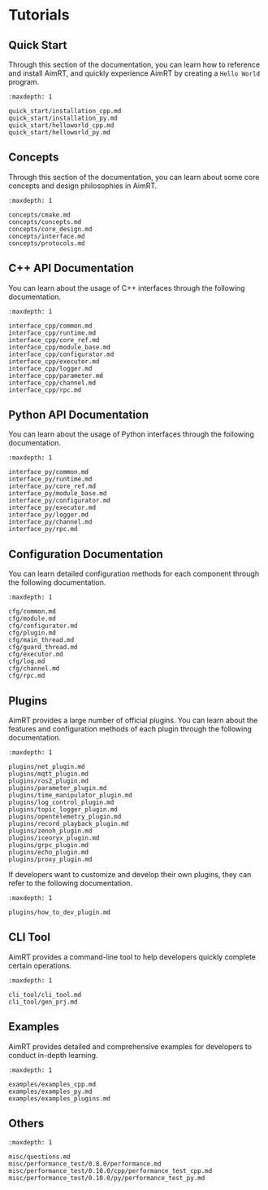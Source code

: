 # Tutorials

## Quick Start

Through this section of the documentation, you can learn how to reference and install AimRT, and quickly experience AimRT by creating a `Hello World` program.

```{toctree}
:maxdepth: 1

quick_start/installation_cpp.md
quick_start/installation_py.md
quick_start/helloworld_cpp.md
quick_start/helloworld_py.md
```

## Concepts

Through this section of the documentation, you can learn about some core concepts and design philosophies in AimRT.

```{toctree}
:maxdepth: 1

concepts/cmake.md
concepts/concepts.md
concepts/core_design.md
concepts/interface.md
concepts/protocols.md
```

## C++ API Documentation

You can learn about the usage of C++ interfaces through the following documentation.

```{toctree}
:maxdepth: 1

interface_cpp/common.md
interface_cpp/runtime.md
interface_cpp/core_ref.md
interface_cpp/module_base.md
interface_cpp/configurator.md
interface_cpp/executor.md
interface_cpp/logger.md
interface_cpp/parameter.md
interface_cpp/channel.md
interface_cpp/rpc.md
```

## Python API Documentation

You can learn about the usage of Python interfaces through the following documentation.

```{toctree}
:maxdepth: 1

interface_py/common.md
interface_py/runtime.md
interface_py/core_ref.md
interface_py/module_base.md
interface_py/configurator.md
interface_py/executor.md
interface_py/logger.md
interface_py/channel.md
interface_py/rpc.md
```

## Configuration Documentation

You can learn detailed configuration methods for each component through the following documentation.

```{toctree}
:maxdepth: 1

cfg/common.md
cfg/module.md
cfg/configurator.md
cfg/plugin.md
cfg/main_thread.md
cfg/guard_thread.md
cfg/executor.md
cfg/log.md
cfg/channel.md
cfg/rpc.md
```

## Plugins

AimRT provides a large number of official plugins. You can learn about the features and configuration methods of each plugin through the following documentation.

```{toctree}
:maxdepth: 1

plugins/net_plugin.md
plugins/mqtt_plugin.md
plugins/ros2_plugin.md
plugins/parameter_plugin.md
plugins/time_manipulator_plugin.md
plugins/log_control_plugin.md
plugins/topic_logger_plugin.md
plugins/opentelemetry_plugin.md
plugins/record_playback_plugin.md
plugins/zenoh_plugin.md
plugins/iceoryx_plugin.md
plugins/grpc_plugin.md
plugins/echo_plugin.md
plugins/proxy_plugin.md
```

If developers want to customize and develop their own plugins, they can refer to the following documentation.
```{toctree}
:maxdepth: 1

plugins/how_to_dev_plugin.md
```

## CLI Tool

AimRT provides a command-line tool to help developers quickly complete certain operations.

```{toctree}
:maxdepth: 1

cli_tool/cli_tool.md
cli_tool/gen_prj.md
```

## Examples

AimRT provides detailed and comprehensive examples for developers to conduct in-depth learning.

```{toctree}
:maxdepth: 1

examples/examples_cpp.md
examples/examples_py.md
examples/examples_plugins.md
```

## Others

```{toctree}
:maxdepth: 1

misc/questions.md
misc/performance_test/0.8.0/performance.md
misc/performance_test/0.10.0/cpp/performance_test_cpp.md
misc/performance_test/0.10.0/py/performance_test_py.md
```